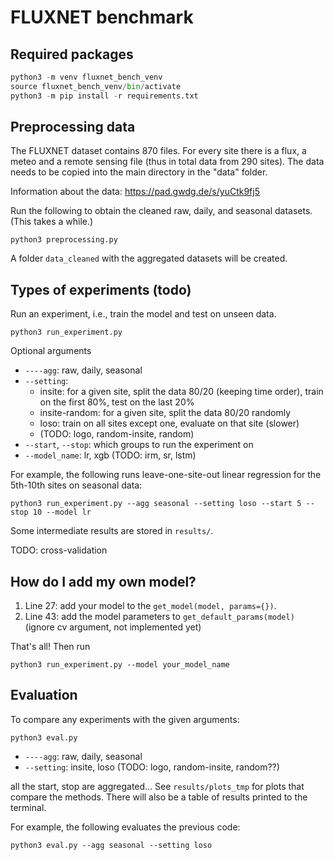 # FLUXNET benchmark

## Required packages

```python
python3 -m venv fluxnet_bench_venv
source fluxnet_bench_venv/bin/activate
python3 -m pip install -r requirements.txt
```

## Preprocessing data

The FLUXNET dataset contains 870 files. For every site there is a flux, a meteo and a remote sensing file (thus in total data from 290 sites). The data needs to be copied into the main directory in the "data" folder.

Information about the data: https://pad.gwdg.de/s/yuCtk9fj5

Run the following to obtain the cleaned raw, daily, and seasonal datasets. (This takes a while.)

```
python3 preprocessing.py
```

A folder `data_cleaned` with the aggregated datasets will be created.

## Types of experiments (todo)

Run an experiment, i.e., train the model and test on unseen data.

```
python3 run_experiment.py
```

Optional arguments
* `----agg`: raw, daily, seasonal
* `--setting`: 
    - insite: for a given site, split the data 80/20 (keeping time order), train on the first 80%, test on the last 20%
    - insite-random: for a given site, split the data 80/20 randomly
    - loso: train on all sites except one, evaluate on that site (slower)
    - (TODO: logo, random-insite, random)
* `--start`, `--stop`: which groups to run the experiment on
* `--model_name`: lr, xgb (TODO: irm, sr, lstm)

For example, the following runs leave-one-site-out linear regression for the 5th-10th sites on seasonal data: 

```
python3 run_experiment.py --agg seasonal --setting loso --start 5 --stop 10 --model lr
```

Some intermediate results are stored in `results/`.

TODO: cross-validation

## How do I add my own model?

1. Line 27: add your model to the `get_model(model, params={})`. 
2. Line 43: add the model parameters to `get_default_params(model)` (ignore cv argument, not implemented yet)

That's all! Then run 
```
python3 run_experiment.py --model your_model_name
```

## Evaluation

To compare any experiments with the given arguments: 

```
python3 eval.py
``` 

* `----agg`: raw, daily, seasonal
* `--setting`: insite, loso (TODO: logo, random-insite, random??)

all the start, stop are aggregated... See `results/plots_tmp` for plots that compare the methods. There will also be a table of results printed to the terminal.

For example, the following evaluates the previous code:

```
python3 eval.py --agg seasonal --setting loso
```
